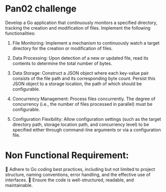 # Pan02 challenge


Develop a Go application that continuously monitors a specified directory, tracking the creation and
modification of files. Implement the following functionalities:



1. File Monitoring: Implement a mechanism to continuously watch a target directory for the
   creation or modification of files.

2. Data Processing: Upon detection of a new or updated file, read its contents to determine the
   total number of bytes.



3. Data Storage: Construct a JSON object where each key-value pair consists of the file path and its
   corresponding byte count. Persist this JSON object to a storage location, the path of which
   should be configurable.


4. Concurrency Management: Process files concurrently. The degree of concurrency (i.e., the
   number of files processed in parallel) must be configurable.



5. Configuration Flexibility: Allow configuration settings (such as the target directory path, storage
   location path, and concurrency level) to be specified either through command-line arguments or
   via a configuration file.


# Non Functional Requirement:
    Adhere to Go coding best practices, including but not limited to project structure, naming
   conventions, error handling, and the effective use of interfaces.
    Ensure the code is well-structured, readable, and maintainable.

